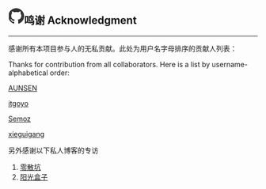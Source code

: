 ## ![](/assets/logo.png)鸣谢   Acknowledgment

---

感谢所有本项目参与人的无私贡献。此处为用户名字母排序的贡献人列表：

Thanks for contribution from all collaborators. Here is a list by username-alphabetical order:

[AUNSEN](https://github.com/aunsen)

[itgoyo](https://github.com/itgoyo)

[Semoz](https://github.com/Semoz)

[xieguigang](https://github.com/xieguigang)

另外感谢以下私人博客的专访

1. [零散坑](https://03k.org/github-guide.html)
2. [阳光盒子](http://sunbox.cc/github-started.html)



